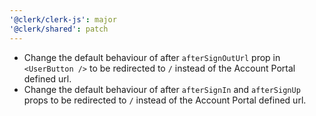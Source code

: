 ```yaml
---
'@clerk/clerk-js': major
'@clerk/shared': patch
---
```


- Change the default behaviour of after `afterSignOutUrl` prop in `<UserButton />` to be redirected to `/` instead of the Account Portal defined url.
- Change the default behaviour of after `afterSignIn` and `afterSignUp` props to be redirected to `/` instead of the Account Portal defined url.
